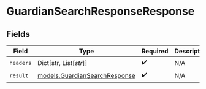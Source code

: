 # GuardianSearchResponseResponse


## Fields

| Field                                                                | Type                                                                 | Required                                                             | Description                                                          |
| -------------------------------------------------------------------- | -------------------------------------------------------------------- | -------------------------------------------------------------------- | -------------------------------------------------------------------- |
| `headers`                                                            | Dict[str, List[*str*]]                                               | :heavy_check_mark:                                                   | N/A                                                                  |
| `result`                                                             | [models.GuardianSearchResponse](../models/guardiansearchresponse.md) | :heavy_check_mark:                                                   | N/A                                                                  |